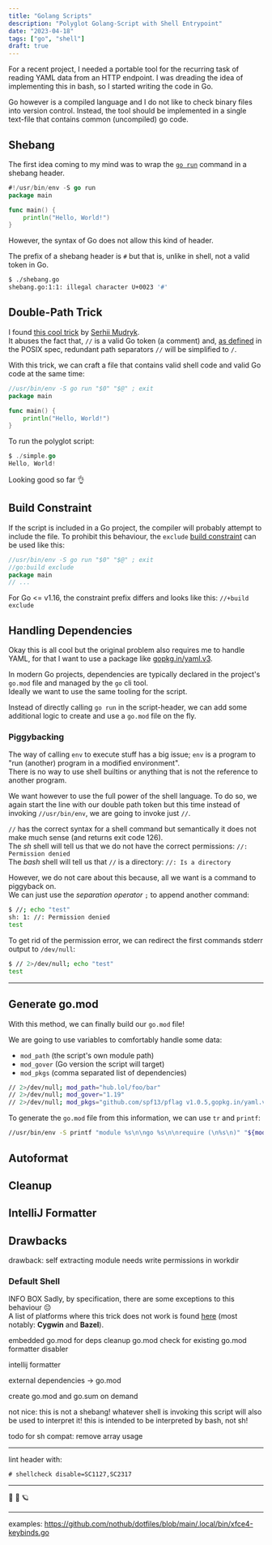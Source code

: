 ```yaml
---
title: "Golang Scripts"
description: "Polyglot Golang-Script with Shell Entrypoint"
date: "2023-04-18"
tags: ["go", "shell"]
draft: true
---
```


For a recent project, I needed a portable tool for the recurring task of reading YAML data from an HTTP endpoint.
I was dreading the idea of implementing this in bash, so I started writing the code in Go.

Go however is a compiled language and I do not like to check binary files into version control.
Instead, the tool should be implemented in a single text-file that contains common (uncompiled) go code.

## Shebang

The first idea coming to my mind was to wrap the [`go run`](https://pkg.go.dev/cmd/go#hdr-Compile_and_run_Go_program) command in a shebang header.

```go
#!/usr/bin/env -S go run
package main

func main() {
    println("Hello, World!")
}
```

However, the syntax of Go does not allow this kind of header.

The prefix of a shebang header is `#` but that is, unlike in shell, not a valid token in Go.

```sh
$ ./shebang.go
shebang.go:1:1: illegal character U+0023 '#'
```

## Double-Path Trick

I found [this cool trick](https://gist.github.com/msoap/a9ee054f80a58b16867c) by [Serhii Mudryk](https://github.com/msoap).  
It abuses the fact that, `//` is a valid Go token (a comment) and, [as defined](https://pubs.opengroup.org/onlinepubs/9699919799/basedefs/V1_chap03.html#tag_03_271) in the POSIX spec, redundant path separators `//` will be simplified to `/`.

With this trick, we can craft a file that contains valid shell code and valid Go code at the same time:

```go
//usr/bin/env -S go run "$0" "$@" ; exit
package main

func main() {
    println("Hello, World!")
}
```

To run the polyglot script:

```go
$ ./simple.go
Hello, World!
```

Looking good so far 👌

## Build Constraint

If the script is included in a Go project, the compiler will probably attempt to include the file.
To prohibit this behaviour, the `exclude` [build constraint](https://pkg.go.dev/go/build#hdr-Build_Constraints) can be used like this:

```go
//usr/bin/env -S go run "$0" "$@" ; exit
//go:build exclude
package main
// ...
```

For Go <= v1.16, the constraint prefix differs and looks like this: `//+build exclude`

## Handling Dependencies

Okay this is all cool but the original problem also requires me to handle YAML, for that I want to use a package like [gopkg.in/yaml.v3](https://pkg.go.dev/gopkg.in/yaml.v3).

In modern Go projects, dependencies are typically declared in the project's `go.mod` file and managed by the `go` cli tool.  
Ideally we want to use the same tooling for the script.

Instead of directly calling `go run` in the script-header, we can add some additional logic to create and use a `go.mod` file on the fly.

### Piggybacking

The way of calling `env` to execute stuff has a big issue; `env` is a program to "run (another) program in a modified environment".  
There is no way to use shell builtins or anything that is not the reference to another program.

We want however to use the full power of the shell language. To do so, we again start the line with our double path token but this time instead of invoking `//usr/bin/env`, we are going to invoke just `//`.

`//` has the correct syntax for a shell command but semantically it does not make much sense (and returns exit code 126).  
The *sh* shell will tell us that we do not have the correct permissions: `//: Permission denied`  
The *bash* shell will tell us that `//` is a directory: `//: Is a directory`

However, we do not care about this because, all we want is a command to piggyback on.  
We can just use the *separation operator* `;` to append another command:

```sh
$ //; echo "test"
sh: 1: //: Permission denied
test
```

To get rid of the permission error, we can redirect the first commands stderr output to `/dev/null`:

```sh
$ // 2>/dev/null; echo "test"
test
```

---

## Generate go.mod

With this method, we can finally build our `go.mod` file!

We are going to use variables to comfortably handle some data:

- `mod_path` (the script's own module path)
- `mod_gover` (Go version the script will target)
- `mod_pkgs` (comma separated list of dependencies)

```sh
// 2>/dev/null; mod_path="hub.lol/foo/bar"
// 2>/dev/null; mod_gover="1.19"
// 2>/dev/null; mod_pkgs="github.com/spf13/pflag v1.0.5,gopkg.in/yaml.v3 v3.0.1"
```

To generate the `go.mod` file from this information, we can use `tr` and `printf`:

```sh
//usr/bin/env -S printf "module %s\n\ngo %s\n\nrequire (\n%s\n)" "${mod_path}" "${mod_gover}" "$(echo "${mod_pkgs}" | tr "," "\n")" > go.mod
```

## Autoformat

## Cleanup

## IntelliJ Formatter

## Drawbacks

drawback: self extracting module needs write permissions in workdir

### Default Shell


INFO BOX
Sadly, by specification, there are some exceptions to this behaviour 😔  
A list of platforms where this trick does not work is found [here](https://unix.stackexchange.com/questions/256497/on-what-systems-is-foo-bar-different-from-foo-bar) (most notably: **Cygwin** and **Bazel**).

embedded go.mod for deps
cleanup go.mod
check for existing go.mod
formatter disabler

intellij formatter

external dependencies -> go.mod

create go.mod and go.sum on demand

not nice: this is not a shebang! whatever shell is invoking this script will also be used to interpret it!
this is intended to be interpreted by bash, not sh!

todo for sh compat: remove array usage

---

lint header with:

`# shellcheck disable=SC1127,SC2317`

---

👋 🌳 🪐

---

examples:
https://github.com/nothub/dotfiles/blob/main/.local/bin/xfce4-keybinds.go
